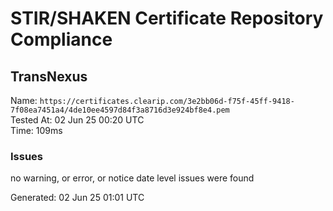 # STIR/SHAKEN Certificate Repository Compliance

## TransNexus

Name: `https://certificates.clearip.com/3e2bb06d-f75f-45ff-9418-7f08ea7451a4/4de10ee4597d84f3a8716d3e924bf8e4.pem`\
Tested At: 02 Jun 25 00:20 UTC\
Time: 109ms

### Issues

no warning, or error, or notice date level issues were found

Generated: 02 Jun 25 01:01 UTC